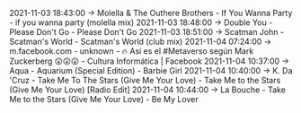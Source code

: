 2021-11-03 18:43:00 -> Molella & The Outhere Brothers - If You Wanna Party - if you wanna party (molella mix)
2021-11-03 18:48:00 -> Double You - Please Don't Go - Please Don't Go
2021-11-03 18:51:00 -> Scatman John - Scatman's World - Scatman's World (club mix)
2021-11-04 07:24:00 -> m.facebook.com - unknown - 🔥 Así es el #Metaverso según Mark Zuckerberg 😲😲😲 - Cultura Informática | Facebook
2021-11-04 10:37:00 -> Aqua - Aquarium (Special Edition) - Barbie Girl
2021-11-04 10:40:00 -> K. Da 'Cruz - Take Me To The Stars (Give Me Your Love) - Take Me to the Stars (Give Me Your Love) [Radio Edit]
2021-11-04 10:44:00 -> La Bouche - Take Me to the Stars (Give Me Your Love) - Be My Lover
